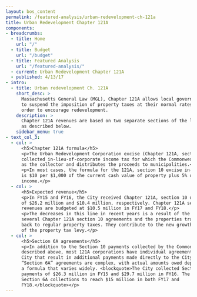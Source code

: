 ```yaml
---
layout: bos_content
permalink: /featured-analysis/urban-redevelopment-ch-121a
title: Urban Redevelopment Chapter 121A
components:
- breadcrumbs:
  - title: Home
    url: "/"
  - title: Budget
    url: "/budget"
  - title: Featured Analysis
    url: "/featured-analysis/"
  - current: Urban Redevelopment Chapter 121A
  - published: 4/13/17
- intro:
  - title: Urban redevelopment Ch. 121A
    short_desc: >
      Massachusetts General Law (MGL), Chapter 121A allows local governments 
      to suspend the imposition of property taxes at their normal rates in 
      order to encourage redevelopment.
    description: >
      Chapter 121A revenues are based on two separate sections of the law 
      as described below.
    sidebar_menu: true
- text_col_3:
  - col: >
      <h5>Chapter 121A formula</h5>
      <p>The Urban Redevelopment Corporation excise (Chapter 121A, section 10) is 
      collected in-lieu-of-corporate income tax for which the Commonwealth acts 
      as the collector and distributes the proceeds to municipalities.</p>
      <p>In most cases, the formula for the 121A, section 10 excise in-lieu-of-tax 
      is $10 per $1,000 of the current cash value of property plus 5% of gross 
      income.</p>
  - col: >
      <h5>Expected revenue</h5>
      <p>In FY15 and FY16, the City received Chapter 121A, section 10 distributions 
      of $26.2 million and $10.4 million, respectively. Chapter 121A section 10 
      revenues are budgeted at $10.5 million in FY17 and FY18.</p>
      <p>The decreases in this line in recent years is a result of the expiration of 
      several Chapter 121A section 10 agreements and the properties transitioning 
      back to regular property taxes. They contribute to the new growth portion 
      of the property tax levy.</p>
  - col: >
      <h5>Section 6A agreements</h5>
      <p>In addition to the Section 10 payments collected by the Commonwealth 
      described above, most 121A corporations have individual agreements with the 
      City that result in additional payments made directly to the City. These 
      “Section 6A” agreements are complex, with actual amounts owed dependent on 
      a formula that varies widely. <blockquote>The City collected Section 6A 
      payments of $26.3 million in FY15 and $29.7 million in FY16. The City expects 
      Section 6A collections to reach $15 million in both FY17 and 
      FY18.</blockquote></p>
---
```

